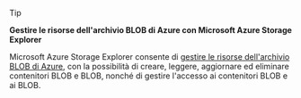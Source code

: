 > [!TIP]
> **Gestire le risorse dell'archivio BLOB di Azure con Microsoft Azure Storage Explorer**
> 
> Microsoft Azure Storage Explorer consente di [gestire le risorse dell'archivio BLOB di Azure](../articles/vs-azure-tools-storage-explorer-blobs.md), con la possibilità di creare, leggere, aggiornare ed eliminare contenitori BLOB e BLOB, nonché di gestire l'accesso ai contenitori BLOB e ai BLOB.
> 
> 



<!--HONumber=Nov16_HO2-->


